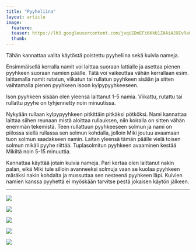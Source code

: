 ```yaml
---
title: "Pyyheliina"
layout: article
image:
  feature:
  teaser: https://lh3.googleusercontent.com/jvqUEDmEFi6KkU1ZAAiAJXEvRaOYZSyXRvz6BnDguS8=w245
  thumb:
---
```


Tähän kannattaa valita käytöstä poistettu pyyheliina sekä kuivia nameja.

Ensimmäisellä kerralla namit voi laittaa suoraan lattialle ja asettaa pienen pyyhkeen suoraan namien päälle. Tätä voi vaikeuttaa vähän kerrallaan esim. laittamalla namit rutatun, viikatun tai rullatun pyyhkeen sisään ja sitten vaihtamalla pienen pyyhkeen isoon kylpypyyhkeeseen.

Ison pyyhkeen sisään olen yleensä laittanut 1-5 namia. Viikattu, rutattu tai rullattu pyyhe on tyhjennetty noin minuutissa.

Nykyään rullaan kylpypyyhkeen pitkittäin pitkäksi pötköksi. Nami kannattaa laittaa siihen reunaan mistä aloittaa rullauksen, niin koiralla on sitten vähän enemmän tekemistä. Teen rullattuun pyyhkeeseen solmun ja nami on piilossa siellä rullassa sen solmun kohdalla, jolloin Miki joutuu avaamaan tuon solmun saadakseen namin. Laitan yleensä tämän päälle vielä toisen solmun mikäli pyyhe riittää. Tuplasolmitun pyyhkeen avaaminen kestää Mikiltä noin 5-15 minuuttia.

Kannattaa käyttää jotain kuivia nameja. Pari kertaa olen laittanut nakin palan, eikä Miki tule silloin avanneeksi solmuja vaan se kuolaa pyyhkeen märäksi nakin kohdalta ja mussuttaa sen nesteenä pyyhkeen läpi. Kuivien namien kanssa pyyhettä ei myöskään tarvitse pestä jokaisen käytön jälkeen.

---

![](https://lh3.googleusercontent.com/EUGEMklxbux158kHddEHOsDAixgJ8wfKUzdZzNDo2Cg=w800)

![](https://lh3.googleusercontent.com/7CEeY3kQJs7cJveh2z2qGvMfWSxdP3w_K1kVwdKKpTM=w800)

![](https://lh3.googleusercontent.com/w5xff25n2Z5fEhBVV3Aqgpn3ZdjKKKGdvlERNpUs93E=w800)

![](https://lh3.googleusercontent.com/EIUowJnFzROpWme2aqztpsmWjmPzB_kjyxE2gmmu4yo=w800)

![](https://lh3.googleusercontent.com/i89khDJ-eN2d2FbF5t1xjMfWx8KZrIrFyl9u_LUhrCU=w800)

